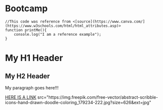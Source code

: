 # Bootcamp
    //This code was reference from <[source](https://www.canva.com/](https://www.w3schools.com/html/html_attributes.asp)>
    function printMe(){
        console.log("I am a reference example");
    }
<!DOCTYPE html>
<html lang="en-US">
<body>
    <h1 title="BOO! This is my header">My H1 Header</h1>
<h2 title="BOO! This is my header...again">My H2 Header</h2>

<p title="This is my paragraph">My paragraph goes here!!!</p>
<a href="https://www.dot.state.mn.us/minnesotago/index50yearvision.html">HERE IS A LINK</a>
src="https://img.freepik.com/free-vector/abstract-scribble-icons-hand-drawn-doodle-coloring_179234-222.jpg?size=626&ext=jpg"
</body>
</html>
